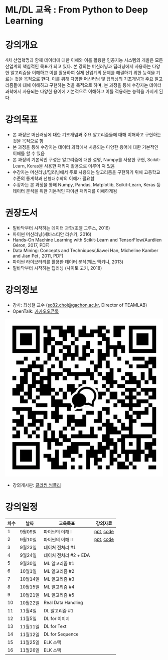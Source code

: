 # ML/DL 교육 : From Python to Deep Learning

# 강의개요
4차 산업혁명과 함께 데이터에 대한 이해와 이를 활용한 인공지능 시스템의 개발은 모든 산업계의 핵심적인 목표가 되고 있다. 본 강의는 머신러닝과 딥러닝에서 사용하는 다양한 알고리즘을 이해하고 이를 활용하여 실제 산업계의 문제를 해결하기 위한 능력을 기르는 것을 목적으로 한다. 이를 위해 다양한 머신러닝 및 딥러닝의 기초개념과 주요 알고리즘들에 대해 이해하고 구현하는 것을 목적으로 하며, 본 과정을 통해 수강자는 데이터 과학에서 사용되는 다양한 용어에 기본적으로 이해하고 이를 적용하는 능력을 가지게 된다.

# 강의목표
- 본 과정은 머신러닝에 대한 기초개념과 주요 알고리즘들에 대해 이해하고 구현하는 것을 목적으로 함
- 본 과정을 통해 수강자는 데이터 과학에서 사용되는 다양한 용어에 대한 기본적인 이해를 할 수 있음
- 본 과정의 기본적인 구성은 알고리즘에 대한 설명, Numpy를 사용한 구현, Scikit-Learn, Keras을 사용한 패키지 활용으로 이루어 져 있음
- 수강자는 머신러닝/딥러닝에서 주로 사용되는 알고리즘을 구현하기 위해 고등학교 수준의 통계학과 선형대수학의 이해가 필요함
- 수강자는 본 과정을 통해 Numpy, Pandas, Matplotlib, Scikit-Learn, Keras 등 데이터 분석을 위한 기본적인 파이썬 패키지를 이해하게됨

# 권장도서
- 밑바닥부터 시작하는 데이터 과학(조엘 그루스, 2016)
- 파이썬 머신러닝(세바스티안 라슈카, 2016)
- Hands-On Machine Learning with Scikit-Learn and TensorFlow(Aurélien Géron, 2017, PDF)
- Data Mining: Concepts and Techniques(Jiawei Han, Micheline Kamber and Jian Pei , 2011, PDF)
- 파이썬 라이브러리를 활용한 데이터 분석(웨스 맥키니, 2013)
- 밑바닥부터 시작하는 딥러닝 (사이토 고키, 2018)

# 강의정보
- 강사: 최성철 교수 (sc82.choi@gachon.ac.kr, Director of TEAMLAB)
- OpenTalk: [카카오오픈톡](https://open.kakao.com/o/g0E52ADb)

![](./img/opentalk.jpg)

- 강의게시판: [클라썸 씸플리](https://classum.it/s/sq21lb)

# 강의일정
| 차수 	| 날짜     	| 교육목표           	| 강의자료 	|
|------	|----------	|--------------------	|----------	|
| 1    	| 9월09일  	| 파이썬의 이해 I    	| [ppt](https://drive.google.com/open?id=1auhbdAzellz7by2n8dQu3ILzJqWkHq-1), [code](./code/python)	|
| 2    	| 9월10일  	| 파이썬의 이해 II   	| [ppt](https://drive.google.com/open?id=1auhbdAzellz7by2n8dQu3ILzJqWkHq-1), [code](./code/python) 	|
| 3    	| 9월23일  	| 데이처 전처리 #1   	|          	|
| 4    	| 9월24일  	| 데이처 전처리 #2 + EDA 	|          	|
| 5    	| 9월30일  	| ML 알고리즘 #1     	|          	|
| 6    	| 10월1일  	| ML 알고리즘 #2     	|          	|
| 7    	| 10월14일 	| ML 알고리즘 #3     	|          	|
| 8    	| 10월15일 	| ML 알고리즘 #4     	|          	|
| 9    	| 10월21일 	| ML 알고리즘 #5     	|          	|
| 10   	| 10월22일 	| Real Data Handling 	|          	|
| 11   	| 11월4일  	| DL 알고리즘 #1     	|          	|
| 12   	| 11월5일  	| DL for 이미지      	|          	|
| 13   	| 11월11일 	| DL for Text        	|          	|
| 14   	| 11월12일 	| DL for Sequence    	|          	|
| 15   	| 11월25일 	| ELK 스택           	|          	|
| 16   	| 11월26일 	| ELK 스택           	|          	|
